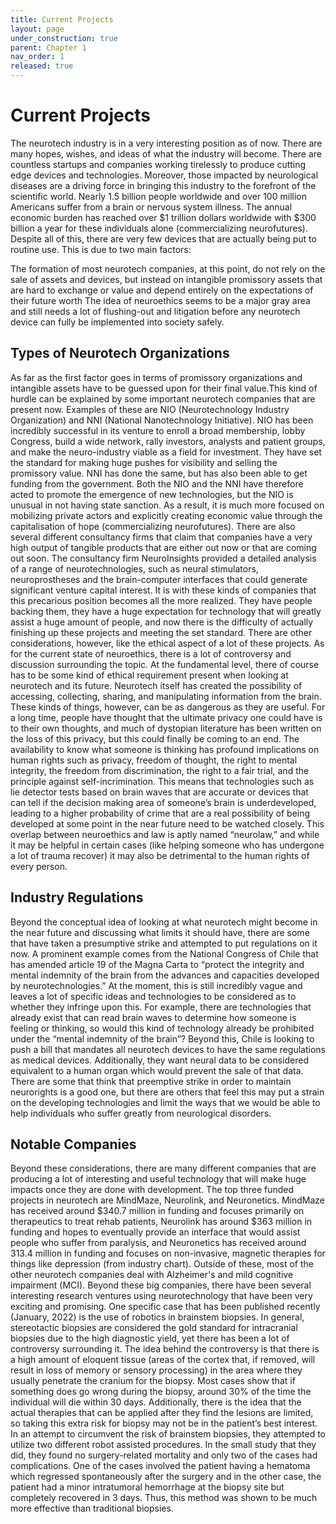 ```yaml
---
title: Current Projects
layout: page
under_construction: true
parent: Chapter 1
nav_order: 1
released: true
---
```


# Current Projects

The neurotech industry is in a very interesting position as of now. There are many hopes, wishes, and ideas of what the industry will become. There are countless startups and companies working tirelessly to produce cutting edge devices and technologies. Moreover, those impacted by neurological diseases are a driving force in bringing this industry to the forefront of the scientific world. Nearly 1.5 billion people worldwide and over 100 million Americans suffer from a brain or nervous system illness. The annual economic burden has reached over $1 trillion dollars worldwide with $300 billion a year for these individuals alone (commercializing neurofutures). Despite all of this, there are very few devices that are actually being put to routine use. This is due to two main factors:

The formation of most neurotech companies, at this point, do not rely on the sale of assets and devices, but instead on intangible promissory assets that are hard to exchange or value and depend entirely on the expectations of their future worth
The idea of neuroethics seems to be a major gray area and still needs a lot of flushing-out and litigation before any neurotech device can fully be implemented into society safely.
## Types of Neurotech Organizations

As far as the first factor goes in terms of promissory organizations and intangible assets have to be guessed upon for their final value.This kind of hurdle can be explained by some important neurotech companies that are present now. Examples of these are NIO (Neurotechnology Industry Organization) and NNI (National Nanotechnology Initiative). NIO has been incredibly successful in its venture to enroll a broad membership, lobby Congress, build a wide network, rally investors, analysts and patient groups, and make the neuro-industry viable as a field for investment. They have set the standard for making huge pushes for visibility and selling the promissory value. NNI has done the same, but has also been able to get funding from the government. Both the NIO and the NNI have therefore acted to promote the emergence of new technologies, but the NIO is unusual in not having state sanction. As a result, it is much more focused on mobilizing private actors and explicitly creating economic value through the capitalisation of hope (commercializing neurofutures). There are also several different consultancy firms that claim that companies have a very high output of tangible products that are either out now or that are coming out soon. The consultancy firm NeuroInsights provided a detailed analysis of a range of neurotechnologies, such as neural stimulators, neuroprostheses and the brain-computer interfaces that could generate significant venture capital interest. It is with these kinds of companies that this precarious position becomes all the more realized. They have people backing them, they have a huge expectation for technology that will greatly assist a huge amount of people, and now there is the difficulty of actually finishing up these projects and meeting the set standard. There are other considerations, however, like the ethical aspect of a lot of these projects. As for the current state of neuroethics, there is a lot of controversy and discussion surrounding the topic. At the fundamental level, there of course has to be some kind of ethical requirement present when looking at neurotech and its future. Neurotech itself has created the possibility of accessing, collecting, sharing, and manipulating information from the brain. These kinds of things, however, can be as dangerous as they are useful. For a long time, people have thought that the ultimate privacy one could have is to their own thoughts, and much of dystopian literature has been written on the loss of this privacy, but this could finally be coming to an end. The availability to know what someone is thinking has profound implications on human rights such as privacy, freedom of thought, the right to mental integrity, the freedom from discrimination, the right to a fair trial, and the principle against self-incrimination. This means that technologies such as lie detector tests based on brain waves that are accurate or devices that can tell if the decision making area of someone’s brain is underdeveloped, leading to a higher probability of crime that are a real possibility of being developed at some point in the near future need to be watched closely. This overlap between neuroethics and law is aptly named “neurolaw,” and while it may be helpful in certain cases (like helping someone who has undergone a lot of trauma recover) it may also be detrimental to the human rights of every person.

## Industry Regulations
Beyond the conceptual idea of looking at what neurotech might become in the near future and discussing what limits it should have, there are some that have taken a presumptive strike and attempted to put regulations on it now. A prominent example comes from the National Congress of Chile that has amended article 19 of the Magna Carta to “protect the integrity and mental indemnity of the brain from the advances and capacities developed by neurotechnologies.” At the moment, this is still incredibly vague and leaves a lot of specific ideas and technologies to be considered as to whether they infringe upon this. For example, there are technologies that already exist that can read brain waves to determine how someone is feeling or thinking, so would this kind of technology already be prohibited under the “mental indemnity of the brain”? Beyond this, Chile is looking to push a bill that mandates all neurotech devices to have the same regulations as medical devices. Additionally, they want neural data to be considered equivalent to a human organ which would prevent the sale of that data. There are some that think that preemptive strike in order to maintain neurorights is a good one, but there are others that feel this may put a strain on the developing technologies and limit the ways that we would be able to help individuals who suffer greatly from neurological disorders.

## Notable Companies
Beyond these considerations, there are many different companies that are producing a lot of interesting and useful technology that will make huge impacts once they are done with development. The top three funded projects in neurotech are MindMaze, Neurolink, and Neuronetics. MindMaze has received around $340.7 million in funding and focuses primarily on therapeutics to treat rehab patients, Neurolink has around $363 million in funding and hopes to eventually provide an interface that would assist people who suffer from paralysis, and Neuronetics has received around 313.4 million in funding and focuses on non-invasive, magnetic therapies for things like depression (from industry chart). Outside of these, most of the other neurotech companies deal with Alzheimer's and mild cognitive impairment (MCI). Beyond these big companies, there have been several interesting research ventures using neurotechnology that have been very exciting and promising. One specific case that has been published recently (January, 2022) is the use of robotics in brainstem biopsies. In general, stereotactic biopsies are considered the gold standard for intracranial biopsies due to the high diagnostic yield, yet there has been a lot of controversy surrounding it. The idea behind the controversy is that there is a high amount of eloquent tissue (areas of the cortex that, if removed, will result in loss of memory or sensory processing) in the area where they usually penetrate the cranium for the biopsy. Most cases show that if something does go wrong during the biopsy, around 30% of the time the individual will die within 30 days. Additionally, there is the idea that the actual therapies that can be applied after they find the lesions are limited, so taking this extra risk for biopsy may not be in the patient’s best interest. In an attempt to circumvent the risk of brainstem biopsies, they attempted to utilize two different robot assisted procedures. In the small study that they did, they found no surgery-related mortality and only two of the cases had complications. One of the cases involved the patient having a hematoma which regressed spontaneously after the surgery and in the other case, the patient had a minor intratumoral hemorrhage at the biopsy site but completely recovered in 3 days. Thus, this method was shown to be much more effective than traditional biopsies.